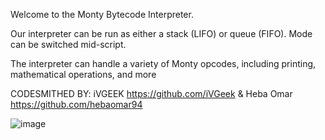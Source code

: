 Welcome to the Monty Bytecode Interpreter.

Our interpreter can be run as either a stack (LIFO) or queue (FIFO). Mode can be switched mid-script. 

The interpreter can handle a variety of Monty opcodes, including printing, mathematical operations, and more

CODESMITHED BY: iVGEEK <https://github.com/iVGeek>   &
                Heba Omar <https://github.com/hebaomar94>

![image](https://user-images.githubusercontent.com/97067717/207470061-0628eb0a-79e9-4cca-ad23-79c819aa4387.png)

